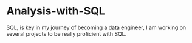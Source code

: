 ﻿# Analysis-with-SQL
SQL, is key in my journey of becoming a data engineer, I am working on several projects to be really proficient with SQL.

